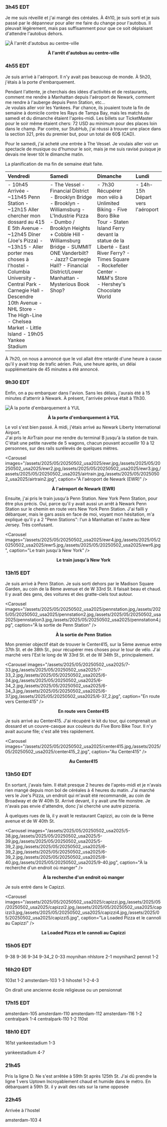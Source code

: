 ### 3h45 EDT
Je me suis réveillé et j'ai mangé des céréales. À 4h10, je suis sorti et je suis passé par le dépanneur pour aller me faire du change pour l'autobus. Il pleuvait légèrement, mais pas suffisamment pour que ce soit déplaisant d'attendre l'autobus dehors.

![À l'arrêt d'autobus au centre-ville](/assets/2025/05/20250502_usa2025/747.jpg)
<p align="center"><b>À l'arrêt d'autobus au centre-ville</b></p>

### 4h55 EDT
Je suis arrivé à l'aéroport. Il n'y avait pas beaucoup de monde. À 5h20, j'étais à la porte d'embarquement.

Pendant l'attente, je cherchais des idées d'activités et de restaurants, comment me rendre à Manhattan depuis l'aéroport de Newark, comment me rendre à l'auberge depuis Penn Station, etc...  
Je voulais aller voir les Yankees. Par chance, ils jouaient toute la fin de semaine à domicile contre les Rays de Tampa Bay, mais les matchs du samedi et du dimanche étaient l'après-midi. Les billets sur TicketMaster pour le soir même étaient chers: 72 USD au minimum pour des places loin dans le champ. Par contre, sur StubHub, j'ai réussi à trouver une place dans la section 321, près du premier but, pour un total de 60$ (CAD).

Pour le samedi, j'ai acheté une entrée à The Vessel. Je voulais aller voir un spectacle de musique ou d'humour le soir, mais je me suis ravisé puisque je devais me lever tôt le dimanche matin.

La planification de ma fin de semaine était faite.

<table style="text-align: left;">
<thead>
<tr>
    <th>Vendredi</th>
    <th>Samedi</th>
    <th>Dimanche</th>
    <th>Lundi</th>
</tr>
</thead>
<tbody>
<tr style="vertical-align: top;">
<td>
- 10h45 Arrivée
- ~11h45 Penn Station
- ~12h15 Aller chercher mon dossard au 415 E 5th Avenue
- ~12h45 Dîner (Joe's Pizza)
- ~13h15 
- Aller porter mes choses à l'hostel
- Columbia University
- Central Park
- Carnegie Hall
- Descendre 10th Avenue
- NHL Store
- The High-Line
- Chelsea Market
- Little Island
- 19h05 Yankee Stadium  
</td>
<td>
- The Vessel  
- Financial District  
- Brooklyn Bridge  
- Brooklyn  
    - Williamsburg  
    - L'Industrie Pizza  
    - Dumbo / Brooklyn Heights + Cobble Hill  
    - Williamsburg Bridge  
- SUMMIT ONE Vanderbilt?  
- Jazz? Carnegie Hall?  
- Financial District/Lower Manhattan  
- Mysterious Book Shop?  
</td>
<td>
- 7h30 Récupérer mon vélo à Unlimited Biking
- Five Boro Bike Tour
- Staten Island Ferry devant la statue de la Liberté
- East River Ferry?
- Times Square
    - Rockefeller Center
    - M&M's Store
    - Hershey's Chocolate World
</td>
<td>
- 14h-15h Départ vers l'aéroport 
</td>
</tr>
</tbody>
</table>

À 7h20, on nous a annoncé que le vol allait être retardé d'une heure à cause qu'il y avait trop de trafic aérien. Puis, une heure après, un délai supplémentaire de 45 minutes a été annoncé.

### 9h30 EDT
Enfin, on a pu embarquer dans l'avion. Sans les délais, j'aurais été à 15 minutes d'atterrir à Newark. À présent, l'arrivée prévue était à 11h30.

![À la porte d'embarquement à YUL](/assets/2025/05/20250502_usa2025/yul.jpg)
<p align="center"><b>À la porte d'embarquement à YUL</b></p>

Le vol s'est bien passé. À midi, j'étais arrivé au Newark Liberty International Airport.  
J'ai pris le AirTrain pour me rendre du terminal B jusqu'à la station de train. C'était une petite navette de 5 wagons, chacun pouvant accueillir 10 à 12 personnes, sur des rails surélevés de quelques mètres.

<Carousel
    images="/assets/2025/05/20250502_usa2025/ewr.jpg,/assets/2025/05/20250502_usa2025/ewr2.jpg,/assets/2025/05/20250502_usa2025/ewr3.jpg,/assets/2025/05/20250502_usa2025/airtrain.jpg,/assets/2025/05/20250502_usa2025/airtrain2.jpg",
    caption="À l'aéroport de Newark (EWR)"
/>
<p align="center"><b>À l'aéroport de Newark (EWR)</b></p>

Ensuite, j'ai pris le train jusqu'à Penn Station. New York Penn Station, pour être plus précis. Oui, parce qu'il y avait aussi un arrêt à Newark Penn Station sur le chemin en route vers New York Penn Station. J'ai failli y débarquer, mais le gars assis en face de moi, voyant mon hésitation, m'a expliqué qu'il y a 2 "Penn Stations": l'un à Manhattan et l'autre au New Jersey. Très confusant.

<Carousel
    images="/assets/2025/05/20250502_usa2025/ewr4.jpg,/assets/2025/05/20250502_usa2025/ewr5.jpg,/assets/2025/05/20250502_usa2025/ewr6.jpg",
    caption="Le train jusqu'à New York"
/>
<p align="center"><b>Le train jusqu'à New York</b></p>

### 13h15 EDT
Je suis arrivé à Penn Station. Je suis sorti dehors par le Madison Square Garden, au coin de la 8ème avenue et de W 33rd St. Il faisait beau et chaud. Il y avait des gens, des voitures et des gratte-ciels tout autour.

<Carousel
    images="/assets/2025/05/20250502_usa2025/pennstation.jpg,/assets/2025/05/20250502_usa2025/pennstation2.jpg,/assets/2025/05/20250502_usa2025/pennstation3.jpg,/assets/2025/05/20250502_usa2025/pennstation4.jpg",
    caption="À la sortie de Penn Station"
/>
<p align="center"><b>À la sortie de Penn Station</b></p>

Mon premier objectif était de trouver le Center415, sur la 5ème avenue entre 37th St. et de 38th St., pour récupérer mes choses pour le tour de vélo. J'ai marché vers l'Est le long de W 33rd St. et de W 34th St., principalement.

<Carousel
    images="/assets/2025/05/20250502_usa2025/7-33.jpg,/assets/2025/05/20250502_usa2025/7-33_2.jpg,/assets/2025/05/20250502_usa2025/6-34.jpg,/assets/2025/05/20250502_usa2025/6-34_2.jpg,/assets/2025/05/20250502_usa2025/6-34_3.jpg,/assets/2025/05/20250502_usa2025/6-37.jpg,/assets/2025/05/20250502_usa2025/6-37_2.jpg",
    caption="En route vers Center415"
/>
<p align="center"><b>En route vers Center415</b></p>

Je suis arrivé au Center415. J'ai récupéré le kit du tour, qui comprenait un dossard et un couvre-casque aux couleurs du Five Boro Bike Tour. Il n'y avait aucune file; c'est allé très rapidement.

<Carousel
    images="/assets/2025/05/20250502_usa2025/center415.jpg,/assets/2025/05/20250502_usa2025/center415_2.jpg",
    caption="Au Center415"
/>
<p align="center"><b>Au Center415</b></p>

### 13h50 EDT
En sortant, j'avais faim. Il était presque 2 heures de l'après-midi et je n'avais rien mangé depuis mon bol de céréales à 4 heures du matin. J'ai marché vers le Joe's Pizza, un endroit qui m'avait été recommandé, au coin de Broadway et de W 40th St. Arrivé devant, il y avait une file monstre. Je n'avais pas envie d'attendre, donc j'ai cherché une autre pizzeria.

À quelques rues de là, il y avait le restaurant Capizzi, au coin de la 9ème avenue et de W 40th St.

<Carousel
    images="/assets/2025/05/20250502_usa2025/5-38.jpg,/assets/2025/05/20250502_usa2025/5-39.jpg,/assets/2025/05/20250502_usa2025/5-39_2.jpg,/assets/2025/05/20250502_usa2025/6-39_2.jpg,/assets/2025/05/20250502_usa2025/6-39_2.jpg,/assets/2025/05/20250502_usa2025/8-40.jpg,/assets/2025/05/20250502_usa2025/9-40.jpg",
    caption="À la recherche d'un endroit où manger"
/>
<p align="center"><b>À la recherche d'un endroit où manger</b></p>

Je suis entré dans le Capizzi.

<Carousel
    images="/assets/2025/05/20250502_usa2025/capizzi.jpg,/assets/2025/05/20250502_usa2025/capizzi2.jpg,/assets/2025/05/20250502_usa2025/capizzi3.jpg,/assets/2025/05/20250502_usa2025/capizzi4.jpg,/assets/2025/05/20250502_usa2025/capizzi5.jpg",
    caption="La Loaded Pizza et le cannoli au Capizzi"
/>
<p align="center"><b>La Loaded Pizza et le cannoli au Capizzi</b></p>

### 15h05 EDT

9-38
9-36
9-34
9-34_2
0-33
moynihan
nhlstore 2-1
moynihan2
pennst 1-2

### 16h20 EDT

103st 1-2
amsterdam-103 1-3
hihostel 1-2-4-3

On dirait une ancienne école religieuse ou un pensionnat

### 17h15 EDT

amsterdam-105
amsterdam-110
amsterdam-112
amsterdam-116 1-2
centralpark 1-4
centralpark-110 1-2
110st

### 18h10 EDT

161st
yankeestadium 1-3

yankeestadium 4-7

### 21h45
Pris la ligne D. Ne s'est arrêtée à 59th St après 125th St. J'ai dû prendre la ligne 1 vers Uptown
Incroyablement chaud et humide dans le métro.
En débarquant à 59th St. il y avait des rats sur la rame opposée

### 22h45
Arrivée à l'hostel

amsterdam-103 4
